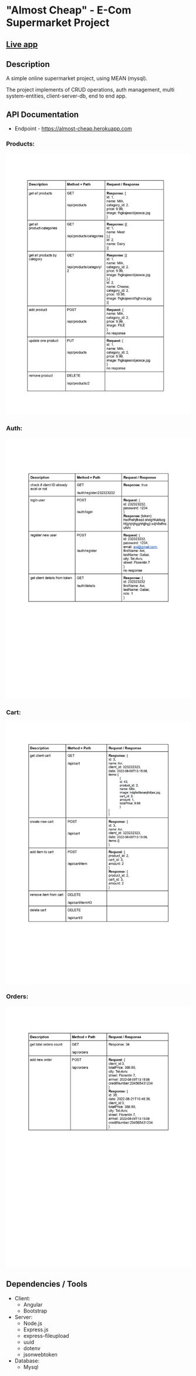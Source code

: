 # "Almost Cheap" - E-Com Supermarket Project

## [Live app](https://almost-cheap.herokuapp.com/)

## Description

A simple online supermarket project, using MEAN (mysql).

The project implements of CRUD operations, 
auth management, multi system-entities, client-server-db, end to end app.



## API Documentation

- Endpoint - https://almost-cheap.herokuapp.com 

### Products:
![](/api-docs/products.jpg)
### Auth:
![](/api-docs/auth.jpg)
### Cart:
![](/api-docs/cart.jpg)
### Orders:
![](/api-docs/orders.jpg)




## Dependencies / Tools

-  Client:
    - Angular
    - Bootstrap
- Server:
    - Node.js
    - Express.js
    - express-fileupload
    - uuid
    - dotenv
    - jsonwebtoken
- Database:
    - Mysql